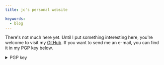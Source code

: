 ```yaml
---
title: jc's personal website

keywords:
  - blog
---
```


There's not much here yet. Until I put something interesting here, you're
welcome to visit my [GitHub](https://github.com/jchristgit). If you want to send
me an e-mail, you can find it in my PGP key below.


<details>
  <summary>PGP key</summary>
```
  -----BEGIN PGP PUBLIC KEY BLOCK-----

  mQINBFsNVqEBEADhR9WtIWIk2b2iAuw7nEhCUqyOyicJOSONSxmePVZM30t4tZ9Z
  VGeDRzxdO0abxxzVDMCZJXDjn6Uen83EEDdAzaXrMBiaMg4ChpPBIQ8c7hEjn3xk
  eM+bLTRlnOLY/QGP+853uu137/pSyEFE2lW4KsdGLqBa2Zd3yr1Cmj4NWuY5YAoM
  5yGSGXwefEnbvx/uXSUVGi7428e4L31SME0k+TQoAPwREqUxUWPEZJ9qru6bahkb
  VFyUGo+WOTovS2Fgldvb9qrCFkBRt72B22kgROawmE1xsuOyJfypfeoS/Ww0fOZp
  wCzVLHuMNbUhuinPZ9zk71FZV5m0yNmFxz/kSl7BHqBauiZiHmyBbrB01edszO6M
  xneRAtBV/CBWdHWvFLYlCNwYv7E4D5mi09eAuW0G98OnO3Qk8GH59wLpeh+pKOcQ
  cyxpUVu74YraCRgKgRcgu3fI7VHLMn8ApR0V1yJuWFUiNAkidKR9qyKIeVzX8BCY
  XaMqT52GZyu/u4XTgRa3hsIfUL0H8NEmWGIHxCrh6zBTsYoWOdB47Oix7P0Af6Xi
  ro1QP3FodqSnc7+k9NtB91WCyCQsT+49g/ghTpatGS8EXboJgsCStQulgxVUlcva
  zIf9vvcN0Rd8KD8ttqh0sguyIBExRh+RlJEloDuScjtAtVKB+ff4lqq5GwARAQAB
  tB1Kb2hhbm5lcyBDaHJpc3QgPGpjQGpjaHJpLnN0PokCTgQTAQoAOAIbAwULCQgH
  AwUVCgkICwUWAgMBAAIeAQIXgBYhBIwF0OmLeRTt69zIzI6OCSgvLhevBQJdGRkX
  AAoJEI6OCSgvLhevPlIQAIJnv9VwkywgKa5CPhxt3iM1z5EBB+9GU1rmhojhKk8/
  9u+UGl/pIkkiWlZrTIx8EU/UrmMADA7UdFKw4VSgXLAZlcYLGptE0uu9gyTmbWPL
  iyAWB1Wpa/q9wEUUl+oddhviLyVwHc7xD69YdIzwYNMYJVUfV0WNnxbHAooai4JT
  M0b49qWTrQpIS2sutjPRINMyqqcxmS79TvG6G44yOI0VhRZBlFpv8CFF4m1o03XR
  kcg3AoldySQz1o/kJaJDfMH4WkHTRiO7D536V0e43XPOffpWxwjxT8oJ9XJd3X1t
  uigcxvHHCFIU9MNljIqnEVPLwTnfEmXCYwUMXkC2Sb8HqZnRcQjIkrkZuFv5IN4C
  XdYExLm0VWGR6zx5AC/nVbcwtZGe/k6bgxSo/i4BklCOad9D9YvDVINKkBYiwSKg
  1xPcb5004kr6qicm70NG7bDCnRO+uIfhpXM9IaGfa4uugQ5dsemCq8UdJBSWL1b/
  O7LrGoUD/8OjfiuSi+ZDFIFOmosfpS16E6JW8hlpal0t0gpmLYOzkyKN0o2b9z7s
  vCRigGh2OH9cVF/GS+5eeS9Vd6T0wRtZfWuRghRxkmzI25Uh5DC7jOPODNJw2OyY
  RP1CI/GWPwDzTEuS23agZ+a7TDqrk4/n75uRVeABKZZLvhYLKn5tcOj6oMCgoWKK
  uQINBFsNVqEBEAD3PwHQu9GiVgJVGYAavYIldTLxQEFKWXRIzvMKFpLKyZQdlI/3
  uIZBVhAkqS64RjdVwCxAIq6vOw5z7KuLRi2XaWZVjyb891ofOkvopQqLIQK3U7Jp
  dATHvdu4mDW7o70zZB0J+JBImoZjZ0Yb/pS/E07+ccVOq/VaEXMAr2Kre+aCJIIQ
  bIMtLA32VolXlO665hPTDayNgSjwEglDml2mFa5KChLsucub3JFg6DDxIfXEzNg1
  8WqSSjhntTEV9jmEJcrNfQylH9ch3boBPvtNCDOw3lo/e7XyvcUPb5xstWdoWYYl
  sPwFks6ntIejuDt7rbBVCtxu06prdWC1nsUVZDo6DP9fy/x3XIqeC0o0KDf1D5qf
  3+9CWV/7a2f2z3VElqJj+5LNhuJ+aEU/j02zQJswGa2W1xQq1slbUMc3uXe859UG
  6reYNASlw7QLlHzl7JtuP5Ya0CDD+LuaupTqcQTLfm5Sf0Azpk3qKNNarDVzo3pE
  qVhu+l/IcmCLnqr4N7Zcm0kYmtD4ToQb3kQMFiLtIA0nbEYvAhEAUvaVMpjUytEi
  aIJEEVTSkpGKloaZDE5GP00fKNG2eqcNH0FRAe6tsZyrLHNNCI/BHe83UCtRHAIc
  Zyzjbf5mC3cl4AuD7VkXksQY0oAJ/0FuA+QYcFUqS4HjMFIg8u4bZe1OUwARAQAB
  iQI2BBgBCgAgAhsMFiEEjAXQ6Yt5FO3r3MjMjo4JKC8uF68FAl0ZGSUACgkQjo4J
  KC8uF69rOBAAlqiF8y3UpTcRiQBRpkNRduPNytqJKJmcDVnM9T1H+tRTXDn2gILh
  5FRc7UwM5IBFU24uPJVMMUThy9l+gKiTvZS7pHvdgoVc7W7jSh6be9zgWIcQBvM8
  DoRIftR6WZz0qdhm9ERZ1SBNbiEDtlFPzCxqY9KP+xgZYVvSzhfmjPnQwzRjPmuz
  /mgH5txwlISzFwXoM/T4b0HSuoczcplxN6uZoxLKtFdIF3PNlF1jeFylNxAettOX
  IfcYLQ3ufOjF//ex2bx1gS0fcNQ0yJVjXTOP3hdNJcpdfIOGd0efwjy3V2eDFpSY
  9wlK136VsoThIzq/jq/XxFjlZ4c5fFGdaB+o0ZOFy9b9ZeCNIBarmntNCxITWi4E
  kpAsw7jfS0tpEF8HXVlvxASMrgyobBto9WyuOtBtFgaFdXAvh69I2s5pZ8/o6jWt
  igV2Ax0UWDelI8m+ktNSvs6ry/KIQVg/EaUGa189IUvK9Ww0pMsjK5fIaysrYeXg
  FzVZ9qxOn5PjGTahvrzNy3YmkCMYIf3HUzF3Q7EQ6G7k5Z3qYqUAxmWppNNn3SCW
  7Ml0G2GJqzPKphu9AcF6wFHvc2Pn2V+4Ou5x81ByBv/PJN/2CDSIhiOJB5U631Ze
  TqTP61qikEX+4i4Zw8wkLrUdjCD8DyMKxyx97Upro8APt3bAJcHsaz0=
  =3QCm
  -----END PGP PUBLIC KEY BLOCK-----
```
</details>

## Blog posts
- [**Deploying Gitea with Ansible*+](blog/deploying-gitea-with-ansible.html)
  (10th November 2020)
- [**Automatically secure NGINX with Let's Encrypt and
  Ansible**](blog/automatically-secure-nginx-with-letsencrypt-and-ansible.html)
  (5th July 2019)
- [**A new blog using pandoc and
  make**](blog/a-new-blog-using-pandoc-and-make.html) (6th June 2019)

<!-- vim: set foldmethod=manual textwidth=80 sw=2 ts=2: -->
